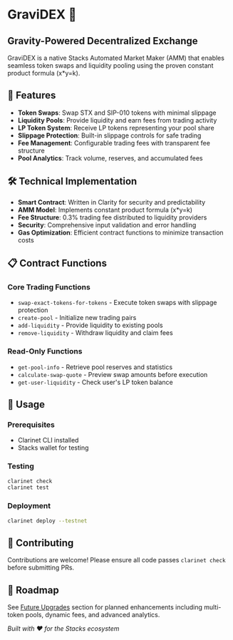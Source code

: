 # GraviDEX 🌌

## Gravity-Powered Decentralized Exchange

GraviDEX is a native Stacks Automated Market Maker (AMM) that enables seamless token swaps and liquidity pooling using the proven constant product formula (x*y=k).

## 🚀 Features

- **Token Swaps**: Swap STX and SIP-010 tokens with minimal slippage
- **Liquidity Pools**: Provide liquidity and earn fees from trading activity  
- **LP Token System**: Receive LP tokens representing your pool share
- **Slippage Protection**: Built-in slippage controls for safe trading
- **Fee Management**: Configurable trading fees with transparent fee structure
- **Pool Analytics**: Track volume, reserves, and accumulated fees

## 🛠 Technical Implementation

- **Smart Contract**: Written in Clarity for security and predictability
- **AMM Model**: Implements constant product formula (x*y=k)
- **Fee Structure**: 0.3% trading fee distributed to liquidity providers
- **Security**: Comprehensive input validation and error handling
- **Gas Optimization**: Efficient contract functions to minimize transaction costs

## 📋 Contract Functions

### Core Trading Functions
- `swap-exact-tokens-for-tokens` - Execute token swaps with slippage protection
- `create-pool` - Initialize new trading pairs
- `add-liquidity` - Provide liquidity to existing pools
- `remove-liquidity` - Withdraw liquidity and claim fees

### Read-Only Functions  
- `get-pool-info` - Retrieve pool reserves and statistics
- `calculate-swap-quote` - Preview swap amounts before execution
- `get-user-liquidity` - Check user's LP token balance

## 🔧 Usage

### Prerequisites
- Clarinet CLI installed
- Stacks wallet for testing

### Testing
```bash
clarinet check
clarinet test
```

### Deployment
```bash
clarinet deploy --testnet
```

## 🤝 Contributing

Contributions are welcome! Please ensure all code passes `clarinet check` before submitting PRs.

## 🔮 Roadmap

See [Future Upgrades](#future-upgrades) section for planned enhancements including multi-token pools, dynamic fees, and advanced analytics.

*Built with ❤️ for the Stacks ecosystem*